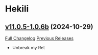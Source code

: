 # Hekili

## [v11.0.5-1.0.6b](https://github.com/Hekili/hekili/tree/v11.0.5-1.0.6b) (2024-10-29)
[Full Changelog](https://github.com/Hekili/hekili/compare/v11.0.5-1.0.6a...v11.0.5-1.0.6b) [Previous Releases](https://github.com/Hekili/hekili/releases)

- Unbreak my Ret  
